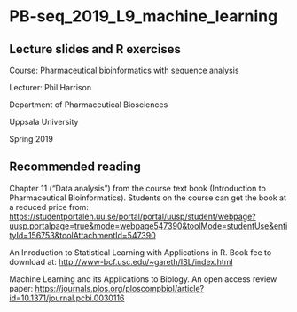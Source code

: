 # PB-seq_2019_L9_machine_learning

## Lecture slides and R exercises

Course: Pharmaceutical bioinformatics with sequence analysis 

Lecturer: Phil Harrison

Department of Pharmaceutical Biosciences

Uppsala University

Spring 2019

## Recommended reading

Chapter 11 (“Data analysis”) from the course text book (Introduction to Pharmaceutical Bioinformatics). Students on the course can get the book at a reduced price from: https://studentportalen.uu.se/portal/portal/uusp/student/webpage?uusp.portalpage=true&mode=webpage547390&toolMode=studentUse&entityId=156753&toolAttachmentId=547390

An Inroduction to Statistical Learning with Applications in R. Book fee to download at: http://www-bcf.usc.edu/~gareth/ISL/index.html

Machine Learning and its Applications to Biology. An open access review paper: https://journals.plos.org/ploscompbiol/article?id=10.1371/journal.pcbi.0030116


